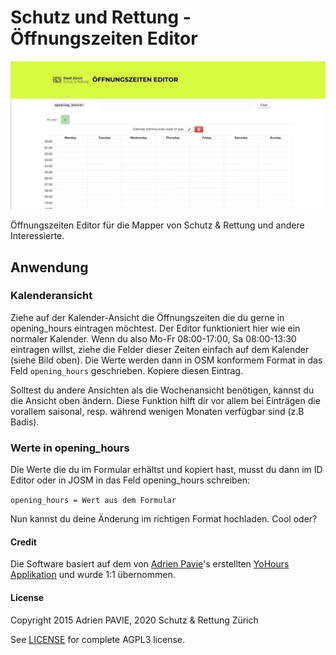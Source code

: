 # Schutz und Rettung - Öffnungszeiten Editor

![Screenshot](srz-hours.gif)

Öffnungszeiten Editor für die Mapper von Schutz & Rettung und andere Interessierte.

## Anwendung

### Kalenderansicht

Ziehe auf der Kalender-Ansicht die Öffnungszeiten die du gerne in opening_hours eintragen möchtest. Der Editor funktioniert hier wie ein normaler Kalender. Wenn du also Mo-Fr 08:00-17:00, Sa 08:00-13:30 eintragen willst, ziehe die Felder dieser Zeiten einfach auf dem Kalender (siehe Bild oben). Die Werte werden dann in OSM konformem Format in das Feld `opening_hours` geschrieben. Kopiere diesen Eintrag.

Solltest du andere Ansichten als die Wochenansicht benötigen, kannst du die Ansicht oben ändern. Diese Funktion hilft dir vor allem bei Einträgen die vorallem saisonal, resp. während wenigen Monaten verfügbar sind (z.B Badis).

### Werte in opening_hours

Die Werte die du im Formular erhältst und kopiert hast, musst du dann im ID Editor oder in JOSM in das Feld opening_hours schreiben:

`opening_hours = Wert aus dem Formular`

Nun kannst du deine Änderung im richtigen Format hochladen. Cool oder?

#### Credit

Die Software basiert auf dem von [Adrien Pavie](https://github.com/PanierAvide)'s erstellten
[YoHours Applikation](http://projets.pavie.info/yohours/) und wurde 1:1 übernommen.

#### License

Copyright 2015 Adrien PAVIE, 2020 Schutz & Rettung Zürich

See [LICENSE](LICENSE) for complete AGPL3 license.
